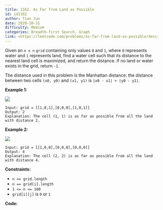 ```yaml
---
title: 1162. As Far from Land as Possible
id: id1162
author: Tian Jun
date: 2020-10-31
difficulty: Medium
categories: Breadth-first Search, Graph
link: <https://leetcode.com/problems/as-far-from-land-as-possible/description/>
---
```


Given an `n x n` `grid` containing only values `0` and `1`, where `0`
represents water and `1` represents land, find a water cell such that its
distance to the nearest land cell is maximized, and return the distance. If no
land or water exists in the grid, return `-1`.

The distance used in this problem is the Manhattan distance: the distance
between two cells `(x0, y0)` and `(x1, y1)` is `|x0 - x1| + |y0 - y1|`.



**Example 1:**

![](https://assets.leetcode.com/uploads/2019/05/03/1336_ex1.JPG)
            
	Input: grid = [[1,0,1],[0,0,0],[1,0,1]]    
	Output: 2    
	Explanation: The cell (1, 1) is as far as possible from all the land with distance 2.    

**Example 2:**

![](https://assets.leetcode.com/uploads/2019/05/03/1336_ex2.JPG)
            
	Input: grid = [[1,0,0],[0,0,0],[0,0,0]]    
	Output: 4    
	Explanation: The cell (2, 2) is as far as possible from all the land with distance 4.    



**Constraints:**

  * `n == grid.length`
  * `n == grid[i].length`
  * `1 <= n <= 100`
  * `grid[i][j]` is `0` or `1`


**Code:**
